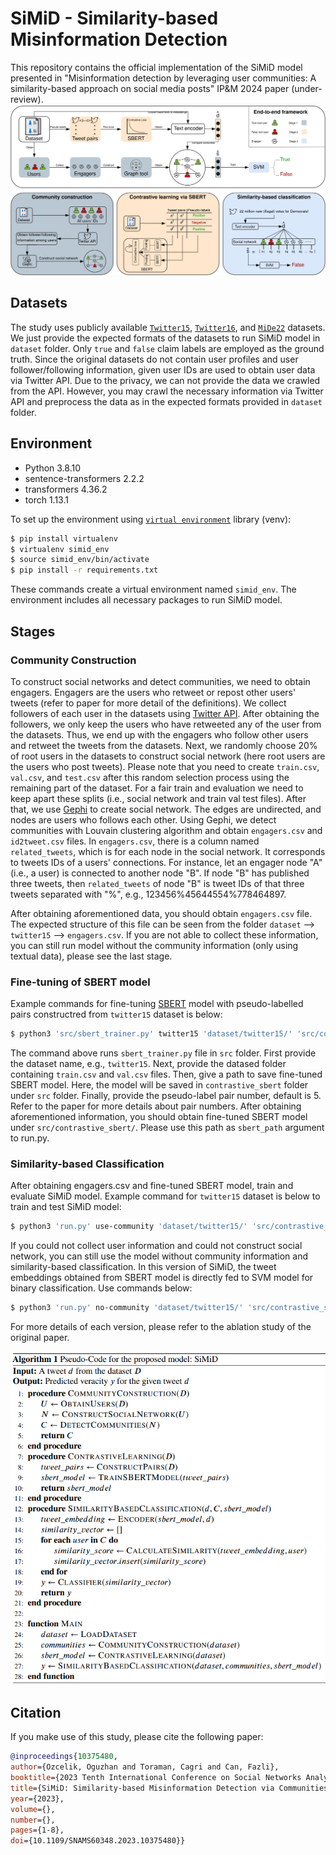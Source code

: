 # SiMiD - Similarity-based Misinformation Detection

This repository contains the official implementation of the SiMiD model presented in "Misinformation detection by leveraging user communities: A similarity-based approach on social media posts" IP&M 2024 paper (under-review).
![SiMiD](illustration.png)
## Datasets

The study uses publicly available [`Twitter15`](https://www.dropbox.com/s/7ewzdrbelpmrnxu/rumdetect2017.zip?dl=0), [`Twitter16`](https://www.dropbox.com/s/7ewzdrbelpmrnxu/rumdetect2017.zip?dl=0), and [`MiDe22`](https://github.com/avaapm/mide22) datasets. We just provide the expected formats of the datasets to run SiMiD model in `dataset` folder. Only `true` and `false` claim labels are employed as the ground truth. Since the original datasets do not contain user profiles and user follower/following information, given user IDs are used to obtain user data via Twitter API. Due to the privacy, we can not provide the data we crawled from the API. However, you may crawl the necessary information via Twitter API and preprocess the data as in the expected formats provided in `dataset` folder.

## Environment
- Python 3.8.10
- sentence-transformers 2.2.2
- transformers 4.36.2
- torch 1.13.1

To set up the environment using [`virtual environment`](https://pypi.org/project/virtualenv/) library (venv):

```bash
$ pip install virtualenv
$ virtualenv simid_env
$ source simid_env/bin/activate
$ pip install -r requirements.txt
```

These commands create a virtual environment named `simid_env`. The environment includes all necessary packages to run SiMiD model.


## Stages

### Community Construction

To construct social networks and detect communities, we need to obtain engagers. Engagers are the users who retweet or repost other users' tweets (refer to paper for more detail of the definitions). We collect followers of each user in the datasets using [Twitter API](https://developer.twitter.com/en/products/twitter-api). After obtaining the followers, we only keep the users who have retweeted any of the user from the datasets. Thus, we end up with the engagers who follow other users and retweet the tweets from the datasets. Next, we randomly choose 20% of root users in the datasets to construct social network (here root users are the users who post tweets). Please note that you need to create `train.csv`, `val.csv`, and `test.csv` after this random selection process using the remaining part of the dataset. For a fair train and evaluation we need to keep apart these splits (i.e., social network and train val test files). After that, we use [Gephi](https://gephi.org/) to create social network. The edges are undirected, and nodes are users who follows each other. Using Gephi, we detect communities with Louvain clustering algorithm and obtain `engagers.csv` and `id2tweet.csv` files. In `engagers.csv`, there is a column named `related_tweets`, which is for each node in the social network. It corresponds to tweets IDs of a users' connections. For instance, let an engager node "A" (i.e., a user) is connected to another node "B". If node "B" has published three tweets, then `related_tweets` of node "B" is tweet IDs of that three tweets separated with "%", e.g., 123456%45644554%778464897.

After obtaining aforementioned data, you should obtain `engagers.csv` file. The expected structure of this file can be seen from the folder `dataset` --> `twitter15` --> `engagers.csv`. If you are not able to collect these information, you can still run model without the community information (only using textual data), please see the last stage.

### Fine-tuning of SBERT model

Example commands for fine-tuning [SBERT](https://www.sbert.net/) model with pseudo-labelled pairs constructred from `twitter15` dataset is below:

```bash
$ python3 'src/sbert_trainer.py' twitter15 'dataset/twitter15/' 'src/contrastive_sbert/' 5
```

The command above runs `sbert_trainer.py` file in `src` folder. First provide the dataset name, e.g., `twitter15`. Next, provide the datased folder containing `train.csv` and `val.csv` files. Then, give a path to save fine-tuned SBERT model. Here, the model will be saved in `contrastive_sbert` folder under `src` folder. Finally, provide the pseudo-label pair number, default is 5. Refer to the paper for more details about pair numbers. After obtaining aforementioned information, you should obtain fine-tuned SBERT model under `src/contrastive_sbert/`. Please use this path as `sbert_path` argument to run.py.

### Similarity-based Classification

After obtaining engagers.csv and fine-tuned SBERT model, train and evaluate SiMiD model. Example command for `twitter15` dataset is below to train and test SiMiD model:

```bash
$ python3 'run.py' use-community 'dataset/twitter15/' 'src/contrastive_sbert/' 'src/simid_model/'
```

If you could not collect user information and could not construct social network, you can still use the model without community information and similarity-based classification. In this version of SiMiD, the tweet embeddings obtained from SBERT model is directly fed to SVM model for binary classification. Use commands below:

```bash
$ python3 'run.py' no-community 'dataset/twitter15/' 'src/contrastive_sbert/' 'src/simid_model/'
```

For more details of each version, please refer to the ablation study of the original paper.

<p align="center">
  <img src="https://github.com/ogozcelik/simid-misinformation-detection/blob/main/pseudo-code.png" />
</p>

## Citation
If you make use of this study, please cite the following paper:
```bibtex
@inproceedings{10375480,
author={Ozcelik, Oguzhan and Toraman, Cagri and Can, Fazli},
booktitle={2023 Tenth International Conference on Social Networks Analysis, Management and Security (SNAMS)}, 
title={SiMiD: Similarity-based Misinformation Detection via Communities on Social Media Posts}, 
year={2023},
volume={},
number={},
pages={1-8},
doi={10.1109/SNAMS60348.2023.10375480}}
```
